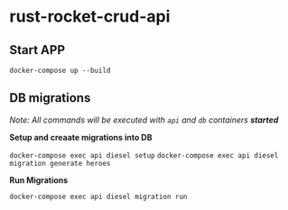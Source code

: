 # rust-rocket-crud-api

## Start APP

`docker-compose up --build`

## DB migrations

*Note: All commands will be executed with `api` and `db` containers **started***

**Setup and creaate migrations into DB**

`docker-compose exec api diesel setup`
`docker-compose exec api diesel migration generate heroes`

**Run Migrations**

`docker-compose exec api diesel migration run`
